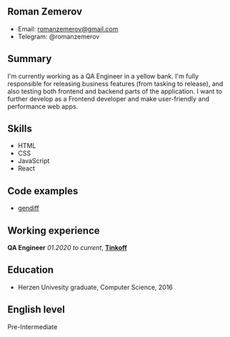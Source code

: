 ## Roman Zemerov
* Email: romanzemerov@gmail.com
* Telegram: @romanzemerov

## Summary
I'm currently working as a QA Engineer in a yellow bank. I'm fully responsible for releasing business features (from tasking to release), and also testing both frontend and backend parts of the application. I want to further develop as a Frontend developer and make user-friendly and performance web apps.

## Skills
* HTML
* CSS
* JavaScript
* React

## Code examples
* [gendiff](https://github.com/romanzemerov/frontend-project-lvl2)

## Working experience
**QA Engineer**
*01.2020 to current*, **[Tinkoff](https://www.tinkoff.ru/)**

## Education
* Herzen Univesity graduate, Computer Science, 2016

## English level
Pre-Intermediate
